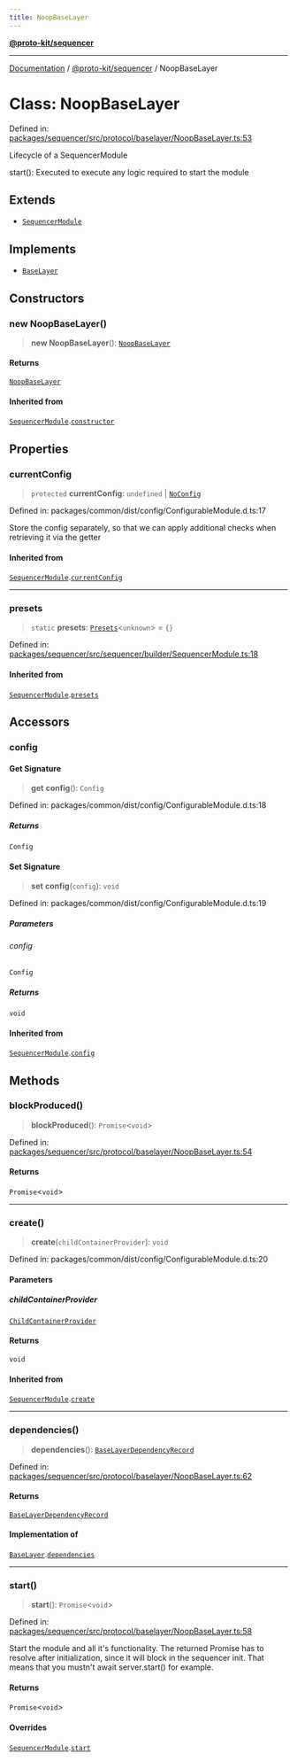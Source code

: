 ```yaml
---
title: NoopBaseLayer
---
```


[**@proto-kit/sequencer**](../README.md)

***

[Documentation](../../../README.md) / [@proto-kit/sequencer](../README.md) / NoopBaseLayer

# Class: NoopBaseLayer

Defined in: [packages/sequencer/src/protocol/baselayer/NoopBaseLayer.ts:53](https://github.com/proto-kit/framework/blob/b953c754e500c62f01fbbd6d09adfb2f5577269d/packages/sequencer/src/protocol/baselayer/NoopBaseLayer.ts#L53)

Lifecycle of a SequencerModule

start(): Executed to execute any logic required to start the module

## Extends

- [`SequencerModule`](SequencerModule.md)

## Implements

- [`BaseLayer`](../interfaces/BaseLayer.md)

## Constructors

### new NoopBaseLayer()

> **new NoopBaseLayer**(): [`NoopBaseLayer`](NoopBaseLayer.md)

#### Returns

[`NoopBaseLayer`](NoopBaseLayer.md)

#### Inherited from

[`SequencerModule`](SequencerModule.md).[`constructor`](SequencerModule.md#constructors)

## Properties

### currentConfig

> `protected` **currentConfig**: `undefined` \| [`NoConfig`](../../common/type-aliases/NoConfig.md)

Defined in: packages/common/dist/config/ConfigurableModule.d.ts:17

Store the config separately, so that we can apply additional
checks when retrieving it via the getter

#### Inherited from

[`SequencerModule`](SequencerModule.md).[`currentConfig`](SequencerModule.md#currentconfig)

***

### presets

> `static` **presets**: [`Presets`](../../common/type-aliases/Presets.md)\<`unknown`\> = `{}`

Defined in: [packages/sequencer/src/sequencer/builder/SequencerModule.ts:18](https://github.com/proto-kit/framework/blob/b953c754e500c62f01fbbd6d09adfb2f5577269d/packages/sequencer/src/sequencer/builder/SequencerModule.ts#L18)

#### Inherited from

[`SequencerModule`](SequencerModule.md).[`presets`](SequencerModule.md#presets)

## Accessors

### config

#### Get Signature

> **get** **config**(): `Config`

Defined in: packages/common/dist/config/ConfigurableModule.d.ts:18

##### Returns

`Config`

#### Set Signature

> **set** **config**(`config`): `void`

Defined in: packages/common/dist/config/ConfigurableModule.d.ts:19

##### Parameters

###### config

`Config`

##### Returns

`void`

#### Inherited from

[`SequencerModule`](SequencerModule.md).[`config`](SequencerModule.md#config)

## Methods

### blockProduced()

> **blockProduced**(): `Promise`\<`void`\>

Defined in: [packages/sequencer/src/protocol/baselayer/NoopBaseLayer.ts:54](https://github.com/proto-kit/framework/blob/b953c754e500c62f01fbbd6d09adfb2f5577269d/packages/sequencer/src/protocol/baselayer/NoopBaseLayer.ts#L54)

#### Returns

`Promise`\<`void`\>

***

### create()

> **create**(`childContainerProvider`): `void`

Defined in: packages/common/dist/config/ConfigurableModule.d.ts:20

#### Parameters

##### childContainerProvider

[`ChildContainerProvider`](../../common/interfaces/ChildContainerProvider.md)

#### Returns

`void`

#### Inherited from

[`SequencerModule`](SequencerModule.md).[`create`](SequencerModule.md#create)

***

### dependencies()

> **dependencies**(): [`BaseLayerDependencyRecord`](../interfaces/BaseLayerDependencyRecord.md)

Defined in: [packages/sequencer/src/protocol/baselayer/NoopBaseLayer.ts:62](https://github.com/proto-kit/framework/blob/b953c754e500c62f01fbbd6d09adfb2f5577269d/packages/sequencer/src/protocol/baselayer/NoopBaseLayer.ts#L62)

#### Returns

[`BaseLayerDependencyRecord`](../interfaces/BaseLayerDependencyRecord.md)

#### Implementation of

[`BaseLayer`](../interfaces/BaseLayer.md).[`dependencies`](../interfaces/BaseLayer.md#dependencies)

***

### start()

> **start**(): `Promise`\<`void`\>

Defined in: [packages/sequencer/src/protocol/baselayer/NoopBaseLayer.ts:58](https://github.com/proto-kit/framework/blob/b953c754e500c62f01fbbd6d09adfb2f5577269d/packages/sequencer/src/protocol/baselayer/NoopBaseLayer.ts#L58)

Start the module and all it's functionality.
The returned Promise has to resolve after initialization,
since it will block in the sequencer init.
That means that you mustn't await server.start() for example.

#### Returns

`Promise`\<`void`\>

#### Overrides

[`SequencerModule`](SequencerModule.md).[`start`](SequencerModule.md#start)

